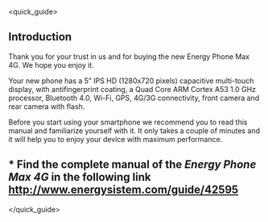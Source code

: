 <quick_guide>

## Introduction

Thank you for your trust in us and for buying the new Energy Phone Max 4G. We hope you enjoy it.

Your new phone has a 5” IPS HD (1280x720 pixels) capacitive multi-touch display, with antifingerprint coating, a Quad Core ARM Cortex A53 1.0 GHz processor, Bluetooth 4.0, Wi-Fi, GPS, 4G/3G connectivity, front camera and rear camera with flash. 

Before you start using your smartphone we recommend you to read this manual and familiarize yourself with it. It only takes a couple of minutes and it will help you to enjoy your device with maximum performance.

## <unique> * Find the complete manual of the *Energy Phone Max 4G* in the following link  http://www.energysistem.com/guide/42595 </unique> 

</quick_guide>
